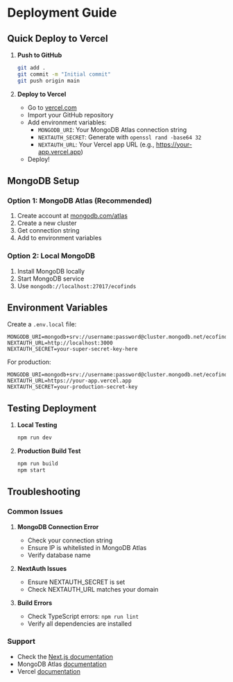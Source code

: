 # Deployment Guide

## Quick Deploy to Vercel

1. **Push to GitHub**
   ```bash
   git add .
   git commit -m "Initial commit"
   git push origin main
   ```

2. **Deploy to Vercel**
   - Go to [vercel.com](https://vercel.com)
   - Import your GitHub repository
   - Add environment variables:
     - `MONGODB_URI`: Your MongoDB Atlas connection string
     - `NEXTAUTH_SECRET`: Generate with `openssl rand -base64 32`
     - `NEXTAUTH_URL`: Your Vercel app URL (e.g., https://your-app.vercel.app)
   - Deploy!

## MongoDB Setup

### Option 1: MongoDB Atlas (Recommended)
1. Create account at [mongodb.com/atlas](https://mongodb.com/atlas)
2. Create a new cluster
3. Get connection string
4. Add to environment variables

### Option 2: Local MongoDB
1. Install MongoDB locally
2. Start MongoDB service
3. Use `mongodb://localhost:27017/ecofinds`

## Environment Variables

Create a `.env.local` file:

```env
MONGODB_URI=mongodb+srv://username:password@cluster.mongodb.net/ecofinds
NEXTAUTH_URL=http://localhost:3000
NEXTAUTH_SECRET=your-super-secret-key-here
```

For production:
```env
MONGODB_URI=mongodb+srv://username:password@cluster.mongodb.net/ecofinds
NEXTAUTH_URL=https://your-app.vercel.app
NEXTAUTH_SECRET=your-production-secret-key
```

## Testing Deployment

1. **Local Testing**
   ```bash
   npm run dev
   ```

2. **Production Build Test**
   ```bash
   npm run build
   npm start
   ```

## Troubleshooting

### Common Issues

1. **MongoDB Connection Error**
   - Check your connection string
   - Ensure IP is whitelisted in MongoDB Atlas
   - Verify database name

2. **NextAuth Issues**
   - Ensure NEXTAUTH_SECRET is set
   - Check NEXTAUTH_URL matches your domain

3. **Build Errors**
   - Check TypeScript errors: `npm run lint`
   - Verify all dependencies are installed

### Support

- Check the [Next.js documentation](https://nextjs.org/docs)
- MongoDB Atlas [documentation](https://docs.atlas.mongodb.com)
- Vercel [documentation](https://vercel.com/docs)
